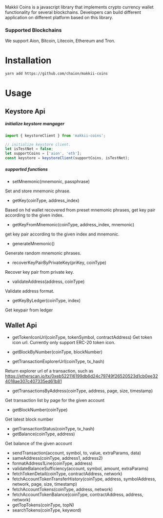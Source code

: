 Makkii Coins is a javascript library that implements crypto currency wallet functionality for several blockchains.
Developers can build different application on different platform based on this library.

### Supported Blockchains
We support Aion, Bitcoin, Litecoin, Ethereum and Tron.

# Installation
```bash
yarn add https://github.com/chaion/makkii-coins
```

# Usage
## Keystore Api
##### initialize keystore mangager
```javascript
import { keystoreClient } from 'makkii-coins';

// initialize keystore client.
let isTestNet = false;
let supportCoins = ['aion', 'eth'];
const keystore = keystoreClient(supportCoins, isTestNet);
```
##### supported functions
* setMnemonic(mnemonic, passphrase)

Set and store mnemonic phrase.
* getKey(coinType, address_index)

Based on hd wallet recovered from preset mnemonic phrases, get key pair according to the given index.

* getKeyFromMnemonic(coinType, address_index, mnemonic)

get key pair according to the given index and mnemonic.

* generateMnemonic()

Generate random mnemonic phrases.

* recoverKeyPairByPrivateKey(priKey, coinType)

Recover key pair from private key.

* validateAddress(address, coinType)

Validate address format.

* getKeyByLedger(coinType, index)

Get keypair from ledger

## Wallet Api
* getTokenIconUrl(coinType, tokenSymbol, contractAddress)
Get token icon url. Currently only support ERC-20 token icon.

* getBlockByNumber(coinType, blockNumber)

* getTransactionExplorerUrl(coinType, tx_hash)

Return explorer url of a transaction, such as https://etherscan.io/tx/0xeb522116199db6d24c79749f26520523d1cb0ee324018ae307c407335ed61b81
* getTransactionsByAddress(coinType, address, page, size, timestamp)

Get transaction list by page for the given account
* getBlockNumber(coinType)

Get latest block number
* getTransactionStatus(coinType, tx_hash)
* getBalance(coinType, address)

Get balance of the given account 
* sendTransaction(account, symbol, to, value, extraParams, data)
* sameAddress(coinType, address1, address2)
* formatAddress1Line(coinType, address)
* validateBalanceSufficiency(account, symbol, amount, extraParams)
* fetchTokenDetail(coinType, contractAddress, network)
* fetchAccountTokenTransferHistory(coinType, address, symbolAddress, network, page, size, timestamp)
* fetchAccountTokens(coinType, address, network)
* fetchAccountTokenBalance(coinType, contractAddress, address, network)
* getTopTokens(coinType, topN)
* searchTokens(coinType, keyword)
